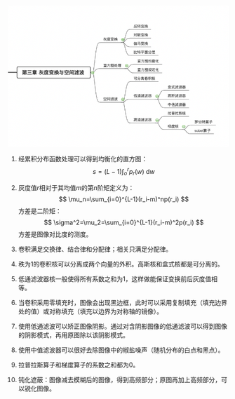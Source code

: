 ![image-20220621103529656](../img/2022-06-21-数字图像处理第三章-灰度变换与空间滤波/image-20220621103529656.png)

1. 经累积分布函数处理可以得到均衡化的直方图：
   $$
   s=(L-1)\int_o^rp_r(w)\ \text{d}w
   $$
   

2. 灰度值$r$相对于其均值$m$的第$n$阶矩定义为：
   $$
   \mu_n=\sum_{i=0}^{L-1}(r_i-m)^np(r_i)
   $$
   方差是二阶矩：
   $$
   \sigma^2=\mu_2=\sum_{i=0}^{L-1}(r_i-m)^2p(r_i)
   $$
   方差是图像对比度的测度。

3. 卷积满足交换律、结合律和分配律；相关只满足分配律。

4. 秩为1的卷积核可以分离成两个向量的外积。高斯核和盒式核都是可分离的。

5. 低通滤波器核一般使得所有系数之和为1，这样做能保证变换前后灰度值相等。

6. 当卷积采用零填充时，图像会出现黑边框，此时可以采用复制填充（填充边界处的值）或对称填充（填充以边界为对称轴的镜像）。

7. 使用低通滤波可以矫正图像阴影。通过对含阴影图像的低通滤波可以得到图像的阴影模式，再用原图除以该阴影模式。

8. 使用中值滤波器可以很好去除图像中的椒盐噪声（随机分布的白点和黑点）。

9. 拉普拉斯算子和梯度算子的系数之和都为0。

10. 钝化遮蔽：图像减去模糊后的图像，得到高频部分；原图再加上高频部分，可以锐化图像。